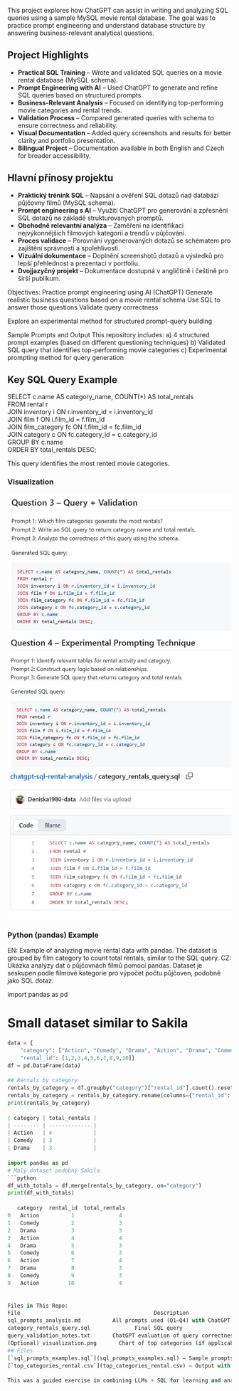 This project explores how ChatGPT can assist in writing and analyzing SQL queries using a sample MySQL movie rental database. The goal was to practice prompt engineering and understand database structure by answering business-relevant analytical questions.

## Project Highlights

- **Practical SQL Training** – Wrote and validated SQL queries on a movie rental database (MySQL schema).  
- **Prompt Engineering with AI** – Used ChatGPT to generate and refine SQL queries based on structured prompts.  
- **Business-Relevant Analysis** – Focused on identifying top-performing movie categories and rental trends.  
- **Validation Process** – Compared generated queries with schema to ensure correctness and reliability.  
- **Visual Documentation** – Added query screenshots and results for better clarity and portfolio presentation.  
- **Bilingual Project** – Documentation available in both English and Czech for broader accessibility.

## Hlavní přínosy projektu

- **Praktický trénink SQL** – Napsání a ověření SQL dotazů nad databází půjčovny filmů (MySQL schema).  
- **Prompt engineering s AI** – Využití ChatGPT pro generování a zpřesnění SQL dotazů na základě strukturovaných promptů.  
- **Obchodně relevantní analýza** – Zaměření na identifikaci nejvýkonnějších filmových kategorií a trendů v půjčování.  
- **Proces validace** – Porovnání vygenerovaných dotazů se schématem pro zajištění správnosti a spolehlivosti.  
- **Vizuální dokumentace** – Doplnění screenshotů dotazů a výsledků pro lepší přehlednost a prezentaci v portfoliu.  
- **Dvojjazyčný projekt** – Dokumentace dostupná v angličtině i češtině pro širší publikum.  

Objectives:
Practice prompt engineering using AI (ChatGPT)
Generate realistic business questions based on a movie rental schema
Use SQL to answer those questions
Validate query correctness

Explore an experimental method for structured prompt-query building

Sample Prompts and Output
This repository includes:
a) 4 structured prompt examples (based on different questioning techniques)
b) Validated SQL query that identifies top-performing movie categories
c) Experimental prompting method for query generation

## Key SQL Query Example

SELECT c.name AS category_name, COUNT(*) AS total_rentals  
FROM rental r  
JOIN inventory i ON r.inventory_id = i.inventory_id  
JOIN film f ON i.film_id = f.film_id  
JOIN film_category fc ON f.film_id = fc.film_id  
JOIN category c ON fc.category_id = c.category_id  
GROUP BY c.name  
ORDER BY total_rentals DESC;

This query identifies the most rented movie categories.

### Visualization
![Query 3 Example](obrazek%20do%20ChatGpt_question3.JPG)
![Query 4 Example](obrazek%20do%20ChatGpt_question4.JPG)
![SQL File Example](obrazek_category_rentals_query.JPG)

### Python (pandas) Example

EN: Example of analyzing movie rental data with pandas. The dataset is grouped by film category to count total rentals, similar to the SQL query.
CZ: Ukázka analýzy dat o půjčovnách filmů pomocí pandas. Dataset je seskupen podle filmové kategorie pro výpočet počtu půjčoven, podobně jako SQL dotaz.

import pandas as pd
# Small dataset similar to Sakila
```python
data = {
    "category": ["Action", "Comedy", "Drama", "Action", "Drama", "Comedy", "Action", "Drama", "Comedy", "Action"],
    "rental_id": [1,2,3,4,5,6,7,8,9,10]}
df = pd.DataFrame(data)

## Rentals by category
rentals_by_category = df.groupby("category")["rental_id"].count().reset_index()
rentals_by_category = rentals_by_category.rename(columns={"rental_id": "total_rentals"})
print(rentals_by_category)

| category | total_rentals |
| -------- | ------------- |
| Action   | 4             |
| Comedy   | 3             |
| Drama    | 3             |

import pandas as pd
# Malý dataset podobný Sakila
```python
df_with_totals = df.merge(rentals_by_category, on="category")
print(df_with_totals)

   category  rental_id  total_rentals
0   Action          1              4
1   Comedy          2              3
2   Drama           3              3
3   Action          4              4
4   Drama           5              3
5   Comedy          6              3
6   Action          7              4
7   Drama           8              3
8   Comedy          9              3
9   Action         10              4


Files in This Repo:
File	                                      Description
sql_prompts_analysis.md	         All prompts used (Q1–Q4) with ChatGPT
category_rentals_query.sql           	Final SQL query
query_validation_notes.txt	     ChatGPT evaluation of query correctness
(Optional) visualization.png	   Chart of top categories (if applicable)
## Files
[`sql_prompts_examples.sql`](sql_prompts_examples.sql) – Sample prompts generated for SQL tasks
[`top_categories_rental.csv`](top_categories_rental.csv) – Output with top movie categories by rental count

This was a guided exercise in combining LLMs + SQL for learning and analysis. It’s part of my training toward a Junior Data Analyst role, focusing on building practical skills with tools like SQL, ChatGPT, and MySQL. 

